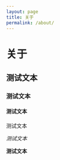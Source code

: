 ```yaml
---
layout: page
title: 关于
permalink: /about/
---
```


# 关于

## 测试文本

### 测试文本

#### 测试文本

测试文本

*测试文本*

**测试文本**
